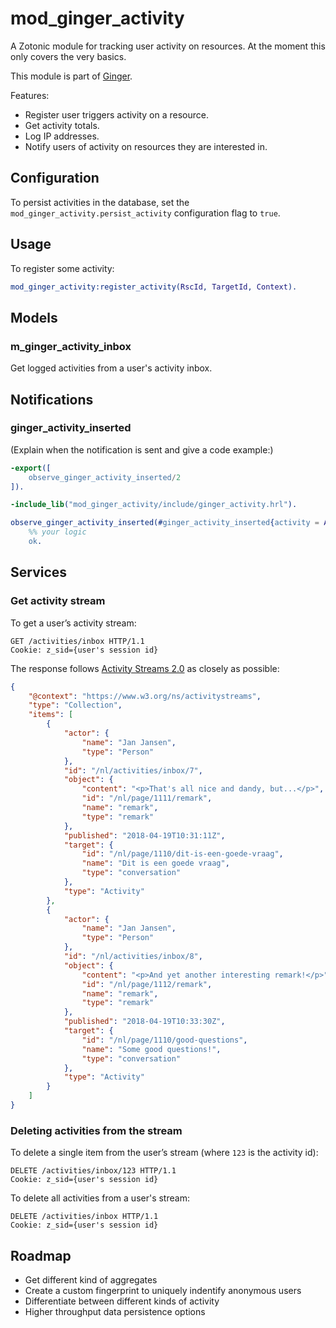 mod_ginger_activity
===================

A Zotonic module for tracking user activity on resources. At the moment this only covers the very 
basics.

This module is part of [Ginger](http://github.com/driebit/ginger).

Features:

* Register user triggers activity on a resource.
* Get activity totals.
* Log IP addresses.
* Notify users of activity on resources they are interested in.

Configuration
-------------

To persist activities in the database, set the `mod_ginger_activity.persist_activity` configuration
flag to `true`. 

Usage
-----

To register some activity:

```erlang
mod_ginger_activity:register_activity(RscId, TargetId, Context).
```

## Models

### m_ginger_activity_inbox

Get logged activities from a user's activity inbox. 

## Notifications

### ginger_activity_inserted

(Explain when the notification is sent and give a code example:)

```erlang
-export([
    observe_ginger_activity_inserted/2
]).

-include_lib("mod_ginger_activity/include/ginger_activity.hrl").

observe_ginger_activity_inserted(#ginger_activity_inserted{activity = Activity}, Context) ->
    %% your logic
    ok.
```

## Services

### Get activity stream

To get a user’s activity stream:

```http
GET /activities/inbox HTTP/1.1
Cookie: z_sid={user's session id}
```

The response follows [Activity Streams 2.0](https://www.w3.org/TR/activitystreams-core/) as closely
as possible:

```json
{
    "@context": "https://www.w3.org/ns/activitystreams",
    "type": "Collection",
    "items": [
        {
            "actor": {
                "name": "Jan Jansen",
                "type": "Person"
            },
            "id": "/nl/activities/inbox/7",
            "object": {
                "content": "<p>That's all nice and dandy, but...</p>",
                "id": "/nl/page/1111/remark",
                "name": "remark",
                "type": "remark"
            },
            "published": "2018-04-19T10:31:11Z",
            "target": {
                "id": "/nl/page/1110/dit-is-een-goede-vraag",
                "name": "Dit is een goede vraag",
                "type": "conversation"
            },
            "type": "Activity"
        },
        {
            "actor": {
                "name": "Jan Jansen",
                "type": "Person"
            },
            "id": "/nl/activities/inbox/8",
            "object": {
                "content": "<p>And yet another interesting remark!</p>",
                "id": "/nl/page/1112/remark",
                "name": "remark",
                "type": "remark"
            },
            "published": "2018-04-19T10:33:30Z",
            "target": {
                "id": "/nl/page/1110/good-questions",
                "name": "Some good questions!",
                "type": "conversation"
            },
            "type": "Activity"
        }
    ]
}
```

### Deleting activities from the stream

To delete a single item from the user’s stream (where `123` is the activity id):

```http
DELETE /activities/inbox/123 HTTP/1.1
Cookie: z_sid={user's session id}
```

To delete all activities from a user's stream:

```http
DELETE /activities/inbox HTTP/1.1
Cookie: z_sid={user's session id}
```

Roadmap
-------

- Get different kind of aggregates
- Create a custom fingerprint to uniquely indentify anonymous users
- Differentiate between different kinds of activity
- Higher throughput data persistence options
